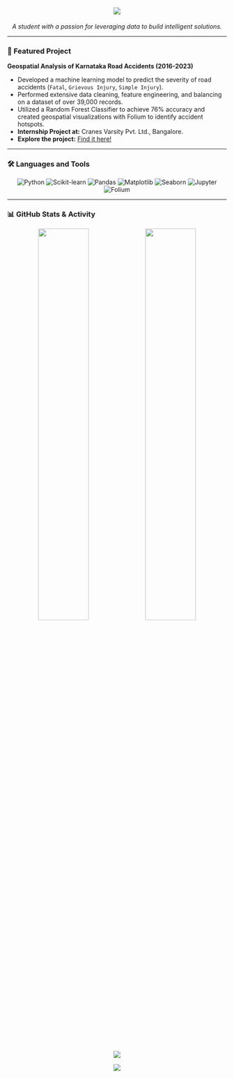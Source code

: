 <h1 align="center">
  <img src="https://capsule-render.vercel.app/api?type=venom&height=280&color=gradient&text=Bhavitha%20Jayaprakash%20👩‍💻&animation=fadeIn&descAlignY=60&fontColor=ecebed&desc=Data%20Science%20&%20Machine%20Learning%20Student&descAlign=52">
</h1>

<p align="center">
  <i>A student with a passion for leveraging data to build intelligent solutions.</i>
</p>

---

### 📌 Featured Project

**Geospatial Analysis of Karnataka Road Accidents (2016-2023)**
- Developed a machine learning model to predict the severity of road accidents (`Fatal`, `Grievous Injury`, `Simple Injury`).
- Performed extensive data cleaning, feature engineering, and balancing on a dataset of over 39,000 records.
- Utilized a Random Forest Classifier to achieve 76% accuracy and created geospatial visualizations with Folium to identify accident hotspots.
- **Internship Project at:** Cranes Varsity Pvt. Ltd., Bangalore.
- **Explore the project:** [Find it here!](https://github.com/bhavitha-jayaprakash/Geospatial-Machine-Learning-Model-for-Karnataka-Road-Accident-Severity-2016-2023)

---

### 🛠️ Languages and Tools

<p align="center">
  <img src="https://img.shields.io/badge/Python-3776AB?style=for-the-badge&logo=python&logoColor=white" alt="Python" />
  <img src="https://img.shields.io/badge/scikit--learn-%23F7931E.svg?style=for-the-badge&logo=scikit-learn&logoColor=white" alt="Scikit-learn" />
  <img src="https://img.shields.io/badge/Pandas-2C2D72?style=for-the-badge&logo=pandas&logoColor=white" alt="Pandas" />
  <img src="https://img.shields.io/badge/Matplotlib-%23ffffff.svg?style=for-the-badge&logo=Matplotlib&logoColor=black" alt="Matplotlib" />
  <img src="https://img.shields.io/badge/Seaborn-3776AB?style=for-the-badge&logo=seaborn&logoColor=white" alt="Seaborn" />
  <img src="https://img.shields.io/badge/Jupyter-F37626.svg?&style=for-the-badge&logo=Jupyter&logoColor=white" alt="Jupyter" />
  <img src="https://img.shields.io/badge/Folium-23832B?style=for-the-badge&logo=folium&logoColor=white" alt="Folium" />
</p>

---

### 📊 GitHub Stats & Activity

<p align="center">
  <img src="https://github-readme-stats.vercel.app/api?username=bhavitha-jayaprakash&show=prs_merged,prs_merged_percentage&hide=issues&show_icons=true&theme=transparent&hide_border=true&border_radius=12" width="48%" />
  <img src="https://github-readme-streak-stats.herokuapp.com/?user=bhavitha-jayaprakash&theme=transparent&hide_border=true&border_radius=12" width="48%" />
</p>
<p align="center">
  <img src="https://github-readme-stats.vercel.app/api/top-langs/?username=bhavitha-jayaprakash&theme=transparent&hide_border=true&border_radius=12" />
</p>
<p align="center">
  <img src="https://github-readme-activity-graph.vercel.app/graph?username=bhavitha-jayaprakash&theme=github-dark&hide_border=true&area=true" />
</p>
